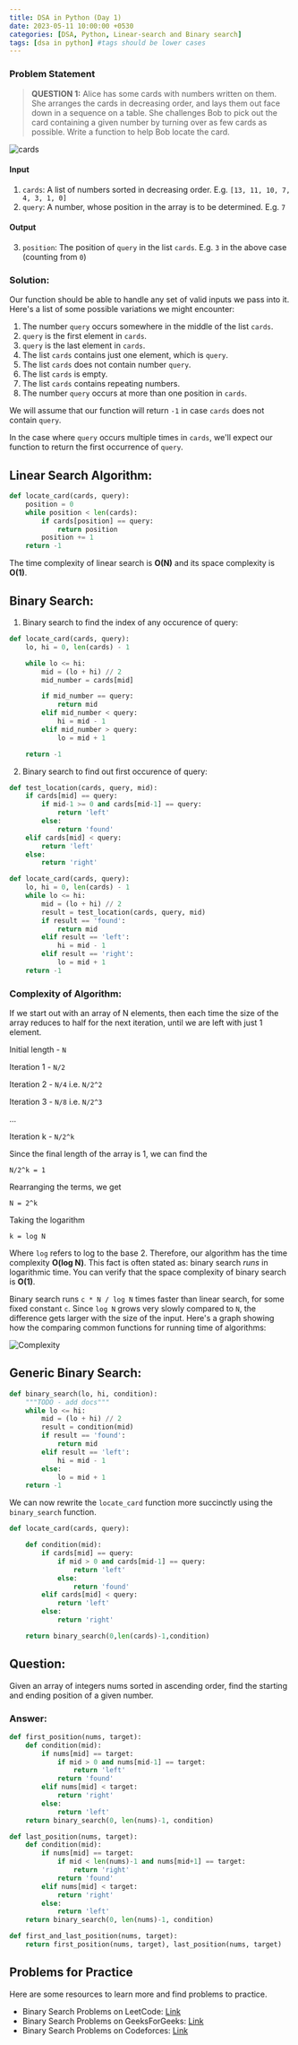 ```yaml
---
title: DSA in Python (Day 1)
date: 2023-05-11 10:00:00 +0530
categories: [DSA, Python, Linear-search and Binary search]
tags: [dsa in python] #tags should be lower cases
---
```


### Problem Statement

> **QUESTION 1:** Alice has some cards with numbers written on them. She arranges the cards in decreasing order, and lays them out face down in a sequence on a table. She challenges Bob to pick out the card containing a given number by turning over as few cards as possible. Write a function to help Bob locate the card.

![cards](/assets/img/cards.png)

#### Input

1. `cards`: A list of numbers sorted in decreasing order. E.g. `[13, 11, 10, 7, 4, 3, 1, 0]`
2. `query`: A number, whose position in the array is to be determined. E.g. `7`

#### Output

3. `position`: The position of `query` in the list `cards`. E.g. `3` in the above case (counting from `0`)

### Solution:

Our function should be able to handle any set of valid inputs we pass into it. Here's a list of some possible variations we might encounter:

1. The number `query` occurs somewhere in the middle of the list `cards`.
2. `query` is the first element in `cards`.
3. `query` is the last element in `cards`.
4. The list `cards` contains just one element, which is `query`.
5. The list `cards` does not contain number `query`.
6. The list `cards` is empty.
7. The list `cards` contains repeating numbers.
8. The number `query` occurs at more than one position in `cards`.

We will assume that our function will return `-1` in case `cards` does not contain `query`.

In the case where `query` occurs multiple times in `cards`, we'll expect our function to return the first occurrence of `query`.

## Linear Search Algorithm:

```python
def locate_card(cards, query):
    position = 0
    while position < len(cards):
        if cards[position] == query:
            return position
        position += 1
    return -1
```

The time complexity of linear search is **O(N)** and its space complexity is **O(1)**.

## Binary Search:

1. Binary search to find the index of any occurence of query:

```python
def locate_card(cards, query):
    lo, hi = 0, len(cards) - 1

    while lo <= hi:
        mid = (lo + hi) // 2
        mid_number = cards[mid]

        if mid_number == query:
            return mid
        elif mid_number < query:
            hi = mid - 1
        elif mid_number > query:
            lo = mid + 1

    return -1
```

2. Binary search to find out first occurence of query:

```python
def test_location(cards, query, mid):
    if cards[mid] == query:
        if mid-1 >= 0 and cards[mid-1] == query:
            return 'left'
        else:
            return 'found'
    elif cards[mid] < query:
        return 'left'
    else:
        return 'right'

def locate_card(cards, query):
    lo, hi = 0, len(cards) - 1
    while lo <= hi:
        mid = (lo + hi) // 2
        result = test_location(cards, query, mid)
        if result == 'found':
            return mid
        elif result == 'left':
            hi = mid - 1
        elif result == 'right':
            lo = mid + 1
    return -1
```

### Complexity of Algorithm:

If we start out with an array of N elements, then each time the size of the array reduces to half for the next iteration, until we are left with just 1 element.

Initial length - `N`

Iteration 1 - `N/2`

Iteration 2 - `N/4` i.e. `N/2^2`

Iteration 3 - `N/8` i.e. `N/2^3`

...

Iteration k - `N/2^k`

Since the final length of the array is 1, we can find the

`N/2^k = 1`

Rearranging the terms, we get

`N = 2^k`

Taking the logarithm

`k = log N`

Where `log` refers to log to the base 2. Therefore, our algorithm has the time complexity **O(log N)**. This fact is often stated as: binary search _runs_ in logarithmic time. You can verify that the space complexity of binary search is **O(1)**.

Binary search runs `c * N / log N` times faster than linear search, for some fixed constant `c`. Since `log N` grows very slowly compared to `N`, the difference gets larger with the size of the input. Here's a graph showing how the comparing common functions for running time of algorithms:

![Complexity](/assets/img/complexity.jpg)

## Generic Binary Search:

```python
def binary_search(lo, hi, condition):
    """TODO - add docs"""
    while lo <= hi:
        mid = (lo + hi) // 2
        result = condition(mid)
        if result == 'found':
            return mid
        elif result == 'left':
            hi = mid - 1
        else:
            lo = mid + 1
    return -1
```

We can now rewrite the `locate_card` function more succinctly using the `binary_search` function.

```python
def locate_card(cards, query):

    def condition(mid):
        if cards[mid] == query:
            if mid > 0 and cards[mid-1] == query:
                return 'left'
            else:
                return 'found'
        elif cards[mid] < query:
            return 'left'
        else:
            return 'right'

    return binary_search(0,len(cards)-1,condition)
```

## Question:

Given an array of integers nums sorted in ascending order, find the starting and ending position of a given number.

### Answer:

```python
def first_position(nums, target):
    def condition(mid):
        if nums[mid] == target:
            if mid > 0 and nums[mid-1] == target:
                return 'left'
            return 'found'
        elif nums[mid] < target:
            return 'right'
        else:
            return 'left'
    return binary_search(0, len(nums)-1, condition)

def last_position(nums, target):
    def condition(mid):
        if nums[mid] == target:
            if mid < len(nums)-1 and nums[mid+1] == target:
                return 'right'
            return 'found'
        elif nums[mid] < target:
            return 'right'
        else:
            return 'left'
    return binary_search(0, len(nums)-1, condition)

def first_and_last_position(nums, target):
    return first_position(nums, target), last_position(nums, target)
```

## Problems for Practice

Here are some resources to learn more and find problems to practice.

- Binary Search Problems on LeetCode: [Link](https://leetcode.com/problems/binary-search/)
- Binary Search Problems on GeeksForGeeks: [Link](https://www.geeksforgeeks.org/binary-search/)
- Binary Search Problems on Codeforces: [Link](https://codeforces.com/problemset?tags=binary+search)
